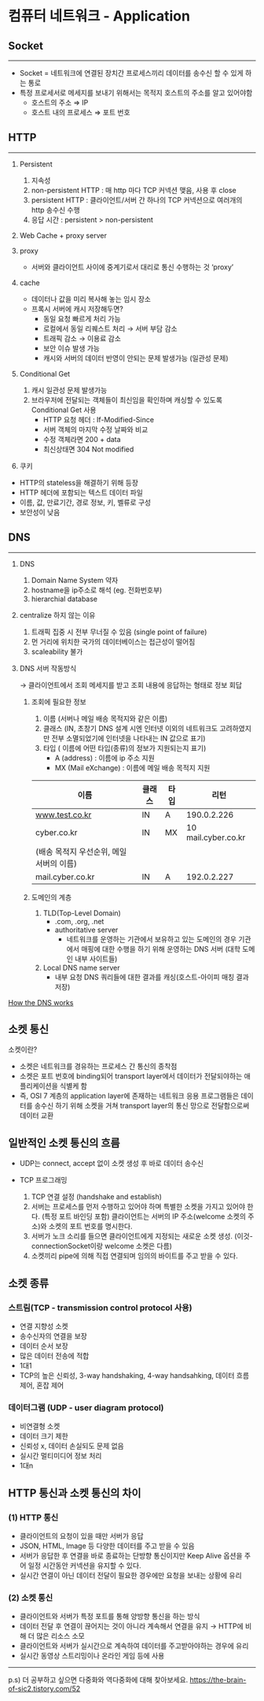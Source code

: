 # 컴퓨터 네트워크 - Application

## Socket

---

- Socket = 네트워크에 연결된 장치간 프로세스끼리 데이터를 송수신 할 수 있게 하는 통로
- 특정 프로세서로 메세지를 보내기 위해서는 목적지 호스트의 주소를 알고 있어야함
  - 호스트의 주소 ⇒ IP
  - 호스트 내의 프로세스 ⇒ 포트 번호

## HTTP

---

1. Persistent

   1. 지속성
   2. non-persistent HTTP : 매 http 마다 TCP 커넥션 맺음, 사용 후 close
   3. persistent HTTP : 클라이언트/서버 간 하나의 TCP 커넥션으로 여러개의 http 송수신 수행
   4. 응답 시간 : persistent > non-persistent

2. Web Cache + proxy server

3. proxy

   - 서버와 클라이언트 사이에 중계기로서 대리로 통신 수행하는 것 ‘proxy’

4. cache
   - 데이터나 값을 미리 복사해 놓는 임시 장소
   - 프록시 서버에 캐시 저장해두면?
     - 동일 요청 빠르게 처리 가능
     - 로컬에서 동일 리퀘스트 처리 → 서버 부담 감소
     - 트래픽 감소 → 이용료 감소
     - 보안 이슈 발생 가능
     - 캐시와 서버의 데이터 반영이 안되는 문제 발생가능 (일관성 문제)
5. Conditional Get

   1. 캐시 일관성 문제 발생가능
   2. 브라우저에 전달되는 객체들이 최신임을 확인하며 캐싱할 수 있도록 Conditional Get 사용
      - HTTP 요청 헤더 : If-Modified-Since
      - 서버 객체의 마지막 수정 날짜와 비교
      - 수정 객체라면 200 + data
      - 최신상태면 304 Not modified

6. 쿠키

- HTTP의 stateless을 해결하기 위해 등장
- HTTP 헤더에 포함되는 텍스트 데이터 파일
- 이름, 값, 만료기간, 경로 정보, 키, 벨류로 구성
- 보안성이 낮음

## DNS

---

1. DNS

   1. Domain Name System 약자
   2. hostname을 ip주소로 해석 (eg. 전화번호부)
   3. hierarchial database

1. centralize 하지 않는 이유

   1. 트래픽 집중 시 전부 무너질 수 있음 (single point of failure)
   2. 먼 거리에 위치한 국가의 데이터베이스는 접근성이 떨어짐
   3. scaleability 불가

1. DNS 서버 작동방식

   → 클라이언트에서 조회 메세지를 받고 조회 내용에 응답하는 형태로 정보 회답

   1. 조회에 필요한 정보

      1. 이름 (서버나 메일 배송 목적지와 같은 이름)
      2. 클래스 (IN, 초창기 DNS 설계 시엔 인터넷 이외의 네트워크도 고려하였지만 전부 소멸되었기에 인터넷을 나타내는 IN 값으로 표기)
      3. 타입 ( 이름에 어떤 타입(종류)의 정보가 지원되는지 표기)
         - A (address) : 이름에 ip 주소 지원
         - MX (Mail eXchange) : 이름에 메일 배송 목적지 지원

      | 이름                                     | 클래스 | 타입 | 리턴                |
      | ---------------------------------------- | ------ | ---- | ------------------- |
      | www.test.co.kr                           | IN     | A    | 190.0.2.226         |
      | cyber.co.kr                              | IN     | MX   | 10 mail.cyber.co.kr |
      | (배송 목적지 우선순위, 메일 서버의 이름) |
      | mail.cyber.co.kr                         | IN     | A    | 192.0.2.227         |

   2. 도메인의 계층
      1. TLD(Top-Level Domain)
         - .com, .org, .net
         - authoritative server
           - 네트워크를 운영하는 기관에서 보유하고 있는 도메인의 경우 기관에서 매핑에 대한 수행을 하기 위해 운영하는 DNS 서버 (대학 도메인 내부 사이트들)
      2. Local DNS name server
         - 내부 요청 DNS 쿼리들에 대한 결과를 캐싱(호스트-아이피 매칭 결과 저장)

[How the DNS works](https://youtu.be/2ZUxoi7YNgs)

## 소켓 통신

소켓이란?

- 소켓은 네트워크를 경유하는 프로세스 간 통신의 종착점
- 소켓은 포트 번호에 binding되어 transport layer에서 데이터가 전달되야하는 애플리케이션을 식별케 함
- 즉, OSI 7 계층의 application layer에 존재하는 네트워크 응용 프로그램들은 데이터를 송수신 하기 위해 소켓을 거쳐 transport layer의 통신 망으로 전달함으로써 데이터 교환

## 일반적인 소켓 통신의 흐름

- UDP는 connect, accept 없이 소켓 생성 후 바로 데이터 송수신

- TCP 프로그래밍
  1. TCP 연결 설정 (handshake and establish)
  2. 서버는 프로세스를 먼저 수행하고 있어야 하며 특별한 소켓을 가지고 있어야 한다. (특정 포트 바인딩 포함) 클라이언트는 서버의 IP 주소(welcome 소켓의 주소)와 소켓의 포트 번호를 명시한다.
  3. 서버가 노크 소리를 들으면 클라이언트에게 지정되는 새로운 소켓 생성. (이것-connectionSocket이랑 welcome 소켓은 다름)
  4. 소켓끼리 pipe에 의해 직접 연결되며 임의의 바이트를 주고 받을 수 있다.

## 소켓 종류

### **스트림(TCP - transmission control protocol 사용)**

- 연결 지향성 소켓
- 송수신자의 연결을 보장
- 데이터 순서 보장
- 많은 데이터 전송에 적합
- 1대1
- TCP의 높은 신뢰성, 3-way handshaking, 4-way handsahking, 데이터 흐름 제어, 혼잡 제어

### **데이터그램 (UDP - user diagram protocol)**

- 비연결형 소켓
- 데이터 크기 제한
- 신뢰성 x, 데이터 손실되도 문제 없음
- 실시간 멀티미디어 정보 처리
- 1대n

## **HTTP 통신과 소켓 통신의 차이**

### (1) HTTP 통신

- 클라이언트의 요청이 있을 때만 서버가 응답
- JSON, HTML, Image 등 다양한 데이터를 주고 받을 수 있음
- 서버가 응답한 후 연결을 바로 종료하는 단방향 통신이지만 Keep Alive 옵션을 주어 일정 시간동안 커넥션을 유지할 수 있다.
- 실시간 연결이 아닌 데이터 전달이 필요한 경우에만 요청을 보내는 상황에 유리

### (2) 소켓 통신

- 클라이언트와 서버가 특정 포트를 통해 양방향 통신을 하는 방식
- 데이터 전달 후 연결이 끊어지는 것이 아니라 계속해서 연결을 유지 → HTTP에 비해 더 많은 리소스 소모
- 클라이언트와 서버가 실시간으로 계속하여 데이터를 주고받아야하는 경우에 유리
- 실시간 동영상 스트리밍이나 온라인 게임 등에 사용

---

p.s) 더 공부하고 싶으면 다중화와 역다중화에 대해 찾아보세요.
https://the-brain-of-sic2.tistory.com/52
